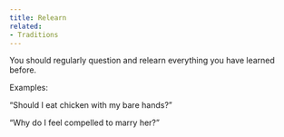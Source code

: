 ```yaml
---
title: Relearn
related:
- Traditions
---
```


You should regularly question and relearn everything you have learned before.

Examples:

<q>Should I eat chicken with my bare hands?</q>

<q>Why do I feel compelled to marry her?</q>
